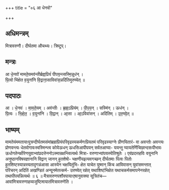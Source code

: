 +++
title = "०६ आ धेनवो"

+++
## अधिमन्त्रम्
मित्रावरुणौ। दीर्घतमा औचथ्यः। त्रिष्टुप्।

## मन्त्रः
आ धे॒नवो॑ मामते॒यमव॑न्तीर्ब्रह्म॒प्रियं॑ पीपय॒न्त्सस्मि॒न्नूध॑न् ।  
पि॒त्वो भि॑क्षेत व॒युना॑नि वि॒द्वाना॒साविवा॑स॒न्नदि॑तिमुरुष्येत् ॥

## पदपाठः
आ । धे॒नवः॑ । मा॒म॒ते॒यम् । अव॑न्तीः । ब्र॒ह्म॒ऽप्रिय॑म् । पी॒प॒य॒न् । सस्मि॑न् । ऊध॑न् ।  
पि॒त्वः । भि॒क्षे॒त॒ । व॒युना॑नि । वि॒द्वान् । आ॒सा । आ॒ऽविवा॑सन् । अदि॑तिम् । उ॒रु॒ष्ये॒त् ॥

## भाष्यम्
मामतेयंममतायाःपुत्रन्दीर्घतमसंमांब्रह्मप्रियंपरिवृढस्यकर्मणःप्रियतमं परिवृढस्याग्नेः प्रीणयितारं- वा अवन्तोः अवन्त्यः प्रोणवन्त्यः धेतवोगावःस्वस्मिन्प्त्व कोयेऊधन् ऊधसिआपीपयन् सर्वतआप्या- ययन्तु प्यायतेर्णिचिछान्दसःपीभावः ऊधोगतेनक्षीरेणयुवाभ्यांप्रदत्तेननोऽस्मान्रक्षन्त्वित्यर्थः मित्रा- वरुणाभ्यांपयस्येतिश्रुतेः । एवंप्रदत्तहविः वयुनानि अनुष्ठानविषयज्ञानानि विद्वान् जानन् हुतशेषो- भक्षणीयइत्यवगच्छन् दीर्घतमाः पित्वः पितोः हुतशिष्टस्यान्नस्यतादृगन्नंआसा आस्येन भक्षयितुंभि- क्षेत याचेत युष्मान् किंच आविवासन् युवांसमन्तात् परिचरन् अदितिं अखण्डितं अन्यूनमेतत्कर्म- उरुष्येत् रक्षेत् यथाशिष्टंभिक्षेत यथाचकर्मसमापनेनरक्षेत् तथापीपयन्नित्यर्थः ॥ ६ ॥ मैत्रावरुणपशौवपायाःएषानुवाक्या सूत्रितंच—आवांमित्रावरुणाहव्यजुष्टिमायातंमित्रावरुणेति ।